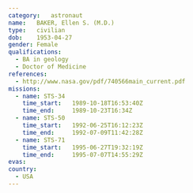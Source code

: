 ```yaml
---
category:	astronaut
name:	BAKER, Ellen S. (M.D.)
type:	civilian
dob:	1953-04-27
gender:	Female
qualifications:
  - BA in geology
  - Doctor of Medicine
references:
  - http://www.nasa.gov/pdf/740566main_current.pdf
missions:
  - name: STS-34
    time_start:   1989-10-18T16:53:40Z
    time_end:     1989-10-23T16:34Z
  - name: STS-50
    time_start:   1992-06-25T16:12:23Z
    time_end:     1992-07-09T11:42:28Z
  - name: STS-71
    time_start:   1995-06-27T19:32:19Z
    time_end:     1995-07-07T14:55:29Z
evas:
country:
  - USA
---
```

